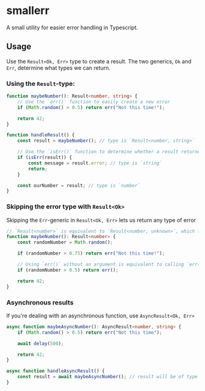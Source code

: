 # smallerr

A small utility for easier error handling in Typescript.

## Usage

Use the `Result<Ok, Err>` type to create a result. The two generics, `Ok` and `Err`, determine what types we can return.

### Using the `Result`-type:

```ts
function maybeNumber(): Result<number, string> {
	// Use the `err()` function to easily create a new error
	if (Math.random() > 0.5) return err("Not this time!");

	return 42;
}

function handleResult() {
	const result = maybeNumber(); // type is `Result<number, string>`

	// Use the `isErr()` function to determine whether a result returned an error
	if (isErr(result)) {
		const message = result.error; // type is `string`
		return;
	}

	const ourNumber = result; // type is `number`
}
```

### Skipping the error type with `Result<Ok>`

Skipping the `Err`-generic in `Result<Ok, Err>` lets us return any type of error

```ts
// `Result<number>` is equivalent to `Result<number, unknown>`, which lets us return any error
function maybeNumber(): Result<number> {
	const randomNumber = Math.random();

	if (randomNumber > 0.75) return err("Not this time!");

	// Using `err()` without an argument is equivalent to calling `err(undefined)`
	if (randomNumber > 0.5) return err();

	return 42;
}
```

### Asynchronous results

If you're dealing with an asynchronous function, use `AsyncResult<Ok, Err>`

```ts
async function maybeAsyncNumber(): AsyncResult<number, string> {
	if (Math.random() > 0.5) return err("Not this time");

	await delay(500);

	return 42;
}

async function handleAsyncResult() {
	const result = await maybeAsyncNumber(); // result will be of type Result<number, string> when we await
}
```
